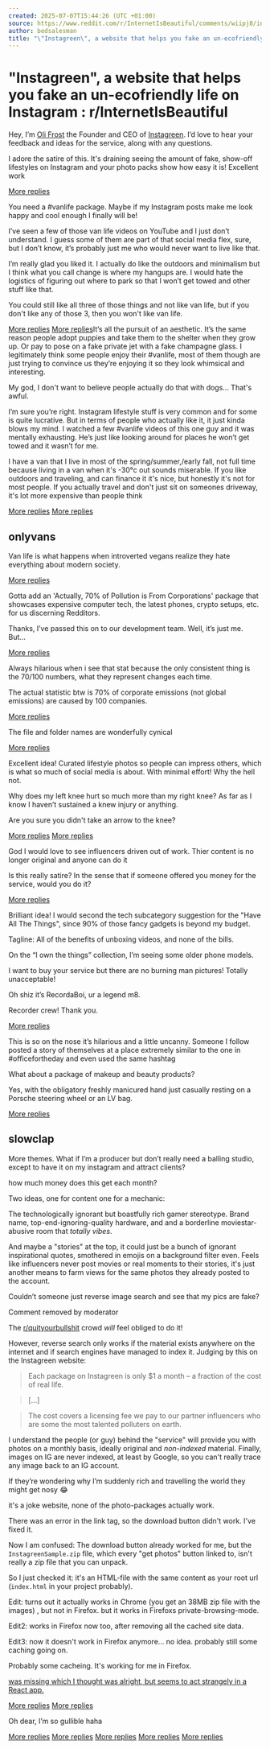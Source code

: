 ```yaml
---
created: 2025-07-07T15:44:26 (UTC +01:00)
source: https://www.reddit.com/r/InternetIsBeautiful/comments/wiipj8/instagreen_a_website_that_helps_you_fake_an/
author: bedsalesman
title: "\"Instagreen\", a website that helps you fake an un-ecofriendly life on Instagram : r/InternetIsBeautiful"
---
```


# "Instagreen", a website that helps you fake an un-ecofriendly life on Instagram : r/InternetIsBeautiful

[](https://www.reddit.com/user/realolifrost/)

Hey, I’m [Oli Frost](https://olifro.st/) the Founder and CEO of [Instagreen](https://olifro.st/instagreen). I’d love to hear your feedback and ideas for the service, along with any questions.

I adore the satire of this. It's draining seeing the amount of fake, show-off lifestyles on Instagram and your photo packs show how easy it is! Excellent work

[More replies](https://www.reddit.com/r/InternetIsBeautiful/comments/wiipj8/comment/ijcoqa2/)

You need a #vanlife package. Maybe if my Instagram posts make me look happy and cool enough I finally will be!

I’ve seen a few of those van life videos on YouTube and I just don’t understand. I guess some of them are part of that social media flex, sure, but I don’t know, it’s probably just me who would never want to live like that.

I’m really glad you liked it. I actually do like the outdoors and minimalism but I think what you call change is where my hangups are. I would hate the logistics of figuring out where to park so that I won’t get towed and other stuff like that.

[](https://www.reddit.com/user/Nagemasu/)

You could still like all three of those things and not like van life, but if you don't like any of those 3, then you won't like van life.

[More replies](https://www.reddit.com/r/InternetIsBeautiful/comments/wiipj8/comment/ijfmkvl/) [More replies](https://www.reddit.com/r/InternetIsBeautiful/comments/wiipj8/comment/ijezo9a/)It’s all the pursuit of an aesthetic. It’s the same reason people adopt puppies and take them to the shelter when they grow up. Or pay to pose on a fake private jet with a fake champagne glass. I legitimately think some people enjoy their #vanlife, most of them though are just trying to convince us they’re enjoying it so they look whimsical and interesting.

[](https://www.reddit.com/user/LetsAskJeeves/)

My god, I don't want to believe people actually do that with dogs... That's awful.

I’m sure you’re right. Instagram lifestyle stuff is very common and for some is quite lucrative. But in terms of people who actually like it, it just kinda blows my mind. I watched a few #vanlife videos of this one guy and it was mentally exhausting. He’s just like looking around for places he won’t get towed and it wasn’t for me.

I have a van that I live in most of the spring/summer,/early fall, not full time because living in a van when it's -30°c out sounds miserable. If you like outdoors and traveling, and can finance it it's nice, but honestly it's not for most people. If you actually travel and don't just sit on someones driveway, it's lot more expensive than people think

[More replies](https://www.reddit.com/r/InternetIsBeautiful/comments/wiipj8/comment/ijeki35/) [More replies](https://www.reddit.com/r/InternetIsBeautiful/comments/wiipj8/comment/ijeipm2/)

## onlyvans

Van life is what happens when introverted vegans realize they hate everything about modern society.

[More replies](https://www.reddit.com/r/InternetIsBeautiful/comments/wiipj8/comment/ijdefsa/)

Gotta add an 'Actually, 70% of Pollution is From Corporations' package that showcases expensive computer tech, the latest phones, crypto setups, etc. for us discerning Redditors.

[](https://www.reddit.com/user/realolifrost/)

Thanks, I’ve passed this on to our development team. Well, it’s just me. But…

[More replies](https://www.reddit.com/r/InternetIsBeautiful/comments/wiipj8/comment/ijcvpqe/)

Always hilarious when i see that stat because the only consistent thing is the 70/100 numbers, what they represent changes each time.

The actual statistic btw is 70% of corporate emissions (not global emissions) are caused by 100 companies.

[More replies](https://www.reddit.com/r/InternetIsBeautiful/comments/wiipj8/comment/ijcm92q/)

[](https://www.reddit.com/user/extremesalmon/)

The file and folder names are wonderfully cynical

[](https://www.reddit.com/user/realolifrost/)

[More replies](https://www.reddit.com/r/InternetIsBeautiful/comments/wiipj8/comment/ijdadva/)

Excellent idea! Curated lifestyle photos so people can impress others, which is what so much of social media is about. With minimal effort! Why the hell not.

Why does my left knee hurt so much more than my right knee? As far as I know I haven’t sustained a knew injury or anything.

Are you sure you didn't take an arrow to the knee?

[More replies](https://www.reddit.com/r/InternetIsBeautiful/comments/wiipj8/comment/ije6g04/) [More replies](https://www.reddit.com/r/InternetIsBeautiful/comments/wiipj8/comment/ijdmwzc/)

[](https://www.reddit.com/user/Dogswithhumannipples/)

God I would love to see influencers driven out of work. Thier content is no longer original and anyone can do it

[](https://www.reddit.com/user/yhu420/)

Is this really satire? In the sense that if someone offered you money for the service, would you do it?

[More replies](https://www.reddit.com/r/InternetIsBeautiful/comments/wiipj8/comment/ijdosso/)

Brilliant idea! I would second the tech subcategory suggestion for the "Have All The Things", since 90% of those fancy gadgets is beyond my budget.

Tagline: All of the benefits of unboxing videos, and none of the bills.

On the “I own the things” collection, I’m seeing some older phone models.

[](https://www.reddit.com/user/HedgiesKhansuckme/)

I want to buy your service but there are no burning man pictures! Totally unacceptable!

Oh shiz it’s RecordaBoi, ur a legend m8.

[](https://www.reddit.com/user/realolifrost/)

Recorder crew! Thank you.

[More replies](https://www.reddit.com/r/InternetIsBeautiful/comments/wiipj8/comment/ijetpv4/)

This is so on the nose it’s hilarious and a little uncanny. Someone I follow posted a story of themselves at a place extremely similar to the one in #officefortheday and even used the same hashtag

[](https://www.reddit.com/user/redtoothpaste/)

What about a package of makeup and beauty products?

Yes, with the obligatory freshly manicured hand just casually resting on a Porsche steering wheel or an LV bag.

[More replies](https://www.reddit.com/r/InternetIsBeautiful/comments/wiipj8/comment/ijel02w/)

[](https://www.reddit.com/user/cbph/)

## slowclap

More themes. What if I’m a producer but don’t really need a balling studio, except to have it on my instagram and attract clients?

[](https://www.reddit.com/user/ToughHardware/)

how much money does this get each month?

[](https://www.reddit.com/user/Additional_Fee/)

Two ideas, one for content one for a mechanic:

The technologically ignorant but boastfully rich gamer stereotype. Brand name, top-end-ignoring-quality hardware, and and a borderline moviestar-abusive room that _totally vibes_.

And maybe a "stories" at the top, it could just be a bunch of ignorant inspirational quotes, smothered in emojis on a background filter even. Feels like influencers never post movies or real moments to their stories, it's just another means to farm views for the same photos they already posted to the account.

[](https://www.reddit.com/user/-Apricotta/)

Couldn’t someone just reverse image search and see that my pics are fake?

Comment removed by moderator

The [r/quityourbullshit](https://www.reddit.com/r/quityourbullshit/) crowd _will_ feel obliged to do it!

However, reverse search only works if the material exists anywhere on the internet and if search engines have managed to index it. Judging by this on the Instagreen website:

> Each package on Instagreen is only $1 a month – a fraction of the cost of real life.

> \[...\]

> The cost covers a licensing fee we pay to our partner influencers who are some the most talented polluters on earth.

I understand the people (or guy) behind the "service" will provide you with photos on a monthly basis, ideally original and _non-indexed_ material. Finally, images on IG are never indexed, at least by Google, so you can't really trace any image back to an IG account.

[](https://www.reddit.com/user/-Apricotta/)

If they’re wondering why I’m suddenly rich and travelling the world they might get nosy 😂

it's a joke website, none of the photo-packages actually work.

[](https://www.reddit.com/user/realolifrost/)

There was an error in the <a> link tag, so the download button didn't work. I've fixed it.

Now I am confused: The download button already worked for me, but the `InstagreenSample.zip` file, which every "get photos" button linked to, isn't really a zip file that you can unpack.

So I just checked it: it's an HTML-file with the same content as your root url (`index.html` in your project probably).

Edit: turns out it actually works in Chrome (you get an 38MB zip file with the images) , but not in Firefox. but it works in Firefoxs private-browsing-mode.

Edit2: works in Firefox now too, after removing all the cached site data.

Edit3: now it doesn't work in Firefox anymore... no idea. probably still some caching going on.

[](https://www.reddit.com/user/realolifrost/)

Probably some cacheing. It's working for me in Firefox.

<a href=""> was missing <a href="" download> which I thought was alright, but seems to act strangely in a React app.

[More replies](https://www.reddit.com/r/InternetIsBeautiful/comments/wiipj8/comment/ijf7zt0/) [More replies](https://www.reddit.com/r/InternetIsBeautiful/comments/wiipj8/comment/ijf0ukl/)

[](https://www.reddit.com/user/-Apricotta/)

Oh dear, I’m so gullible haha

[More replies](https://www.reddit.com/r/InternetIsBeautiful/comments/wiipj8/comment/ijdpdmf/) [More replies](https://www.reddit.com/r/InternetIsBeautiful/comments/wiipj8/comment/ijdivh9/) [More replies](https://www.reddit.com/r/InternetIsBeautiful/comments/wiipj8/comment/ijdgq3f/) [More replies](https://www.reddit.com/r/InternetIsBeautiful/comments/wiipj8/comment/ijdc0in/) [More replies](https://www.reddit.com/r/InternetIsBeautiful/comments/wiipj8/comment/ijchqph/)
